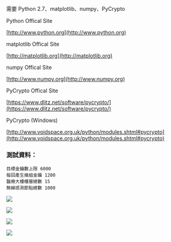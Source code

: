 需要 Python 2.7、matplotlib、numpy、PyCrypto

Python Offical Site

[http://www.python.org](http://www.python.org)
    
matplotlib Offical Site

[http://matplotlib.org](http://matplotlib.org)

numpy Offical Site

[http://www.numpy.org](http://www.numpy.org)

PyCrypto Offical Site

[https://www.dlitz.net/software/pycrypto/](https://www.dlitz.net/software/pycrypto/)

PyCrypto (Windows)

[http://www.voidspace.org.uk/python/modules.shtml#pycrypto](http://www.voidspace.org.uk/python/modules.shtml#pycrypto)


### 測試資料：
	目標金鑰數上限 6000
	每回產生幾組金鑰 1200
	醫療大樓樓層總數 15
	無線感測節點總數 1000


![](http://i.imgur.com/wovSLhr.png)

![](http://i.imgur.com/JnjoFwb.png)

![](http://i.imgur.com/eTIQLfB.png)

![](http://i.imgur.com/55UZqOr.png)